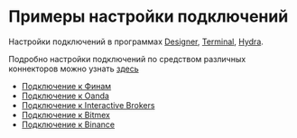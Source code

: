 # Примеры настройки подключений

Настройки подключений в программах [Designer](Designer.md), [Terminal](Terminal.md), [Hydra](Hydra.md). 

Подробно настройки подключений по средством различных коннекторов можно узнать [здесь](API_ConnectorsUIConfiguration.md)

- [Подключение к Финам](HydraConnectingFinam.md)
- [Подключение к Oanda](HydraConnectingOanda.md)
- [Подключение к Interactive Brokers](HydraConnectingIBTWS.md)
- [Подключение к Bitmex](HydraConnectingBitmex.md)
- [Подключение к Binance](HydraConnectingBinance.md)
